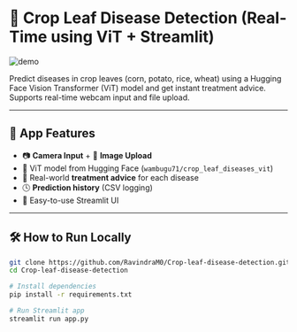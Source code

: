 # 🌿 Crop Leaf Disease Detection (Real-Time using ViT + Streamlit)

![demo](https://img.shields.io/badge/status-deployed-green)

Predict diseases in crop leaves (corn, potato, rice, wheat) using a Hugging Face Vision Transformer (ViT) model and get instant treatment advice.  
Supports real-time webcam input and file upload.

---

## 📸 App Features

- 📷 **Camera Input** + 📂 **Image Upload**
- 🧠 ViT model from Hugging Face (`wambugu71/crop_leaf_diseases_vit`)
- 💊 Real-world **treatment advice** for each disease
- 🕓 **Prediction history** (CSV logging)
- 📜 Easy-to-use Streamlit UI

---

## 🛠️ How to Run Locally

```bash
git clone https://github.com/RavindraM0/Crop-leaf-disease-detection.git
cd Crop-leaf-disease-detection

# Install dependencies
pip install -r requirements.txt

# Run Streamlit app
streamlit run app.py

